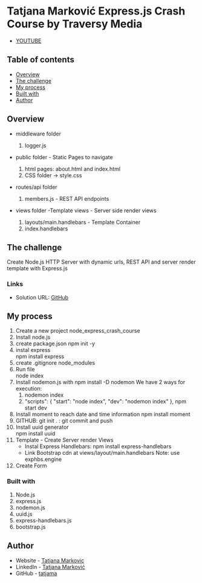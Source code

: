 # Tatjana Marković Express.js Crash Course by Traversy Media

- [YOUTUBE](https://www.youtube.com/watch?v=L72fhGm1tfE)

## Table of contents

  - [Overview](#overview)
  - [The challenge](#the-challenge)
  - [My process](#my-process)
  - [Built with](#built-with)
  - [Author](#author)

## Overview

- middleware folder 
  1. logger.js

- public folder - Static Pages to navigate
  1. html pages: about.html and index.html
  2. CSS folder -> style.css  

- routes/api folder
  1. members.js - REST API endpoints

- views folder -Template views - Server side render views
  1. layouts/main.handlebars - Template Container
  2. index.handlebars

## The challenge

Create Node.js HTTP Server  with dynamic urls, REST API and server render template with Express.js

### Links

- Solution URL: [GitHub](https://github.com/tatjama/node_express_crash_course)

## My process

1. Create a new project node_express_crash_course
2. Install node.js
3. create package.json
    npm init -y
4. instal express  
    npm install express
5. create .gitignore 
    node_modules
6.  Run file  
    node index
7. Install nodemon.js with
    npm install -D nodemon 
    We have 2 ways for execution:
    1. nodemon index
    2. "scripts": {
          "start": "node index",
          "dev": "nodemon index"
        },
        npm start dev
8. Install moment  to reach date and time information
    npm install moment
9. GITHUB: git init .
         : git commit and push
10. Install uuid generator  
    npm install uuid
11. Template - Create Server render Views
    - Instal Express Handlebars: 
        npm install express-handlebars
    - Link Bootstrap cdn at views/layout/main.handlebars
    Note: use exphbs.engine
12. Create Form
### Built with

1. Node.js
2. express.js
3. nodemon.js
4. uuid.js
5. express-handlebars.js
6. bootstrap.js

## Author

- Website - [Tatjana Markovic](https://my-react-portfolio-tatjana.vercel.app/)
- LinkedIn - [Tatjana Marković](https://www.linkedin.com/in/tatjana-markovi%C4%87-919501189/)
- GitHub - [tatjama](https://github.com/tatjama)